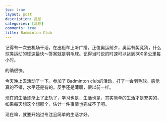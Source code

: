 ```yaml
---
toc: true
layout: post
description: 乱想
categories: [乱想]
comments: true
title: Badminton Club
---
```


记得有一次去机场干活，在出租车上听广播，正值奥运前夕，奥运有奖竞猜，什么球类运动的球速最快～答案就是羽毛球。记得当时说的时速可以达到300多公里每小时。

 

的确很快。

 

今天晚上去活动了一下。参加了 Badminton club的活动，打了一会羽毛球。感觉真的不错，水平还是有的。反手还是薄弱，很以前一样。

 

现在的生活逐渐上了正轨了，学习也是，生活也是，其实简单的生活才是充实的，如果每天想这个想那个，估计一件事情也完成不了吧。

 

现在嘛，就要开始过专注且简单的生活才好。
